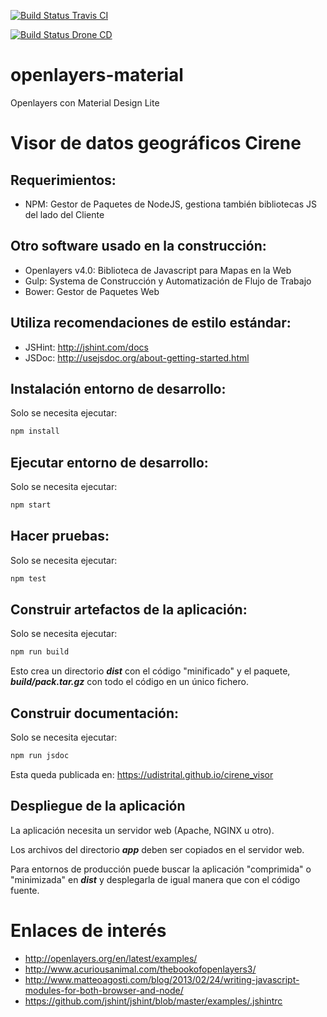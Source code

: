 [![Build Status Travis CI](https://travis-ci.org/udistrital/cirene_visor.svg?branch=master)](https://travis-ci.org/udistrital/cirene_visor)

[![Build Status Drone CD](https://drone.udistritaloas.edu.co/api/badges/cirene/cirene_visor/status.svg)](https://drone.udistritaloas.edu.co/cirene/cirene_visor)

# openlayers-material
Openlayers con Material Design Lite

# Visor de datos geográficos Cirene

## Requerimientos:

- NPM: Gestor de Paquetes de NodeJS, gestiona también bibliotecas JS del lado del Cliente

## Otro software usado en la construcción:

- Openlayers v4.0: Biblioteca de Javascript para Mapas en la Web
- Gulp: Systema de Construcción y Automatización de Flujo de Trabajo
- Bower: Gestor de Paquetes Web

## Utiliza recomendaciones de estilo estándar:

- JSHint: http://jshint.com/docs
- JSDoc: http://usejsdoc.org/about-getting-started.html

## Instalación entorno de desarrollo:

Solo se necesita ejecutar:

```bash
npm install
```

## Ejecutar entorno de desarrollo:

Solo se necesita ejecutar:

```bash
npm start
```

## Hacer pruebas:

Solo se necesita ejecutar:

```bash
npm test
```

## Construir artefactos de la aplicación:

Solo se necesita ejecutar:

```bash
npm run build
```

Esto crea un directorio ***dist*** con el código "minificado" y el paquete,
***build/pack.tar.gz*** con todo el código en un único fichero.

## Construir documentación:

Solo se necesita ejecutar:

```bash
npm run jsdoc
```

Esta queda publicada en: https://udistrital.github.io/cirene_visor

## Despliegue de la aplicación

La aplicación necesita un servidor web (Apache, NGINX u otro).

Los archivos del directorio ***app*** deben ser copiados en el servidor web.

Para entornos de producción puede buscar la aplicación "comprimida" o
"minimizada" en ***dist*** y desplegarla de igual manera que con el código fuente.

# Enlaces de interés
- http://openlayers.org/en/latest/examples/
- http://www.acuriousanimal.com/thebookofopenlayers3/
- http://www.matteoagosti.com/blog/2013/02/24/writing-javascript-modules-for-both-browser-and-node/
- https://github.com/jshint/jshint/blob/master/examples/.jshintrc
